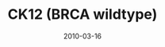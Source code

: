 ---
title: CK12 (BRCA wildtype)
image: https://www.cycif.org/assets/img/gray-2023/CK12.jpg
date: 2010-03-16
minerva_link: https://s3.amazonaws.com/www.cycif.org/110-Komen_BRCA/CK12/index.html
info_link: null
show_page_link: false
tags:
    - Gray
    - BRCA

---
